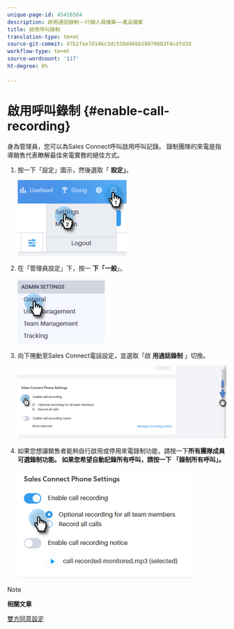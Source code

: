 ```yaml
---
unique-page-id: 45416564
description: 啟用通話錄制——行銷人員檔案——產品檔案
title: 啟用呼叫錄制
translation-type: tm+mt
source-git-commit: 47b2fee7d146c3dc558d4bbb10070683f4cdfd3d
workflow-type: tm+mt
source-wordcount: '117'
ht-degree: 0%

---
```



# 啟用呼叫錄制 {#enable-call-recording}

身為管理員，您可以為Sales Connect呼叫啟用呼叫記錄。 錄制團隊的來電是指導銷售代表瞭解最佳來電實務的絕佳方式。

1. 按一下「設定」圖示，然後選取「 **設定」**。

   ![](assets/one.png)

1. 在「管理員設定」下，按一 **下「一般**」。

   ![](assets/two.png)

1. 向下捲動至Sales Connect電話設定，並選取「啟 **用通話錄制** 」切換。

   ![](assets/three.png)

1. 如果您想讓銷售者能夠自行啟用或停用來電錄制功能，請按一下**所有團隊成員可選錄制功能。 **如果您希望自動記錄所有呼叫，請按一下** 「錄制所有呼叫」。**

   ![](assets/four.png)

>[!NOTE]
>
>**相關文章**
>
>[雙方同意設定](http://docs.marketo.com/x/dgC1Ag)

